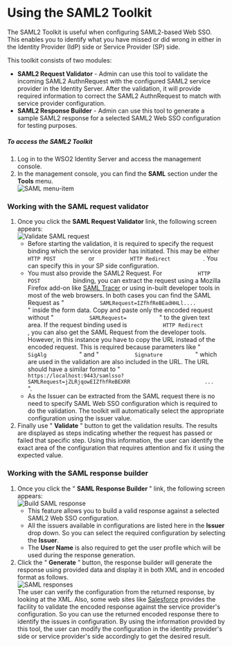 # Using the SAML2 Toolkit

The SAML2 Toolkit is useful when configuring SAML2-based Web SSO. This
enables you to identify what you have missed or did wrong in either in
the Identity Provider (IdP) side or Service Provider (SP) side.

This toolkit consists of two modules:

-   **SAML2 Request Validator** - Admin can use this tool to validate
    the incoming SAML2 AuthnRequest with the configured SAML2 service
    provider in the Identity Server. After the validation, it will
    provide required information to correct the SAML2 AuthnRequest to
    match with service provider configuration.
-   **SAML2 Response Builder** - Admin can use this tool to generate a
    sample SAML2 response for a selected SAML2 Web SSO configuration for
    testing purposes.

##### To access the SAML2 Toolkit

1.  Log in to the WSO2 Identity Server and access the management
    console.
2.  In the management console, you can find the **SAML** section under
    the **Tools** menu.  
    ![SAML menu-item](../../assets/img/using-wso2-identity-server/saml-menu-item.png)

    

### Working with the SAML request validator

1.  Once you click the **SAML Request Validator** link, the following
    screen appears:  
    ![Validate SAML request](../../assets/img/using-wso2-identity-server/validate-saml-request.png)  
    -   Before starting the validation, it is required to specify the
        request binding which the service provider has initiated. This
        may be either `            HTTP POST           ` or
        `            HTTP Redirect           ` . You can specify this in
        your SP side configuration.
    -   You must also provide the SAML2 Request. For
        `            HTTP POST           ` binding, you can extract the
        request using a Mozilla Firefox add-on like [SAML
        Tracer](https://addons.mozilla.org/en-US/firefox/addon/saml-tracer/)
        or using in-built developer tools in most of the web browsers.
        In both cases you can find the SAML Request as "
        `            SAMLRequest=IZfhfReBEadHHLl....           ` "
        inside the form data. Copy and paste only the encoded request
        without " `            SAMLRequest=           ` " to the given
        text area. If the request binding used is
        `            HTTP Redirect           `, you can also get the
        SAML Request from the developer tools. However, in this instance
        you have to copy the URL instead of the encoded request. This is
        required because parameters like "
        `            SigAlg           ` " and "
        `            Signature           ` " which are used in the
        validation are also included in the URL. The URL should have a
        similar format to "
        `                         https://localhost:9443/samlsso?SAMLRequest=jZLRjqowEIZfhfReBEXRR                        ...           `
        ".
    -   As the Issuer can be extracted from the SAML request there is no
        need to specify SAML Web SSO configuration which is required to
        do the validation. The toolkit will automatically select the
        appropriate configuration using the issuer value.
2.  Finally use " **Validate** " button to get the validation results.
    The results are displayed as steps indicating whether the request
    has passed or failed that specific step. Using this information, the
    user can identify the exact area of the configuration that requires
    attention and fix it using the expected value.

### Working with the SAML response builder

1.  Once you click the " **SAML Response Builder** " link, the following
    screen appears:  
    ![Build SAML response](../../assets/img/using-wso2-identity-server/build-saml-response.png)  
    -   This feature allows you to build a valid response against a
        selected SAML2 Web SSO configuration.
    -   All the issuers available in configurations are listed here in
        the **Issuer** drop down. So you can select the required
        configuration by selecting the **Issuer**.
    -   The **User Name** is also required to get the user profile which
        will be used during the response generation.
2.  Click the " **Generate** " button, the response builder will
    generate the response using provided data and display it in both XML
    and in encoded format as follows.  
    ![SAML responses](../../assets/img/using-wso2-identity-server/saml-responses.png)   
    The user can verify the configuration from the returned response, by
    looking at the XML. Also, some web sites like
    [Salesforce](http://www.salesforce.com/) provides the facility to
    validate the encoded response against the service provider's
    configuration. So you can use the returned encoded response there to
    identify the issues in configuration. By using the information
    provided by this tool, the user can modify the configuration in the
    identity provider's side or service provider's side accordingly to
    get the desired result.

  
